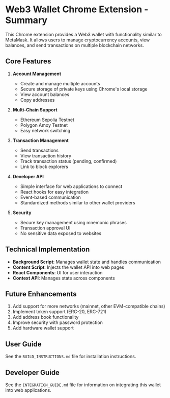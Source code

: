 # Web3 Wallet Chrome Extension - Summary

This Chrome extension provides a Web3 wallet with functionality similar to MetaMask. It allows users to manage cryptocurrency accounts, view balances, and send transactions on multiple blockchain networks.

## Core Features

1. **Account Management**

   - Create and manage multiple accounts
   - Secure storage of private keys using Chrome's local storage
   - View account balances
   - Copy addresses

2. **Multi-Chain Support**

   - Ethereum Sepolia Testnet
   - Polygon Amoy Testnet
   - Easy network switching

3. **Transaction Management**

   - Send transactions
   - View transaction history
   - Track transaction status (pending, confirmed)
   - Link to block explorers

4. **Developer API**

   - Simple interface for web applications to connect
   - React hooks for easy integration
   - Event-based communication
   - Standardized methods similar to other wallet providers

5. **Security**
   - Secure key management using mnemonic phrases
   - Transaction approval UI
   - No sensitive data exposed to websites

## Technical Implementation

- **Background Script**: Manages wallet state and handles communication
- **Content Script**: Injects the wallet API into web pages
- **React Components**: UI for user interaction
- **Context API**: Manages state across components

## Future Enhancements

1. Add support for more networks (mainnet, other EVM-compatible chains)
2. Implement token support (ERC-20, ERC-721)
3. Add address book functionality
4. Improve security with password protection
5. Add hardware wallet support

## User Guide

See the `BUILD_INSTRUCTIONS.md` file for installation instructions.

## Developer Guide

See the `INTEGRATION_GUIDE.md` file for information on integrating this wallet into web applications.
